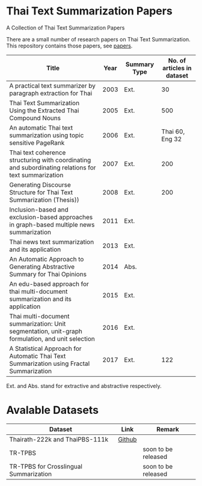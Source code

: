 # Thai Text Summarization Papers
A Collection of Thai Text Summarization Papers

There are a small number of research papers on Thai Text Summarization. This repository contains those papers, see [papers](https://github.com/nakhunchumpolsathien/thai-text-summarization-papers/tree/master/papers).

| Title | Year | Summary Type | No. of articles in dataset |             
| --- | --- | --- | --- | 
|A practical text summarizer by paragraph extraction for Thai | 2003 | Ext. |30 |
|Thai Text Summarization Using the Extracted Thai Compound Nouns | 2005 |Ext. | 500 |
|An automatic Thai text summarization using topic sensitive PageRank| 2006| Ext. |Thai 60, Eng 32 |
|Thai text coherence structuring with coordinating and subordinating relations for text summarization | 2007 |Ext. | 200 |
|Generating Discourse Structure for Thai Text Summarization (Thesis)) | 2008 | Ext. | 200 |
|Inclusion-based and exclusion-based approaches in graph-based multiple news summarization| 2011| Ext.| |
|Thai news text summarization and its application|2013|Ext.||
|An Automatic Approach to Generating Abstractive Summary for Thai Opinions|2014|Abs. | |
|An edu-based approach for thai multi-document summarization and its application |2015 | Ext.| |
|Thai multi-document summarization: Unit segmentation, unit-graph formulation, and unit selection | 2016 | Ext. | |
|A Statistical Approach for Automatic Thai Text Summarization using Fractal Summarization | 2017| Ext.|122 |

Ext. and Abs. stand for extractive and abstractive respectively.

# Avalable Datasets
|Dataset|Link| Remark |
| --- | --- | ---  |
|Thairath-222k and ThaiPBS-111k|[Github](https://github.com/nakhunchumpolsathien/TR-TPBS#additional-dataset)||
|TR-TPBS|| soon to be released|
|TR-TPBS for Crosslingual Summarization ||soon to be released |
